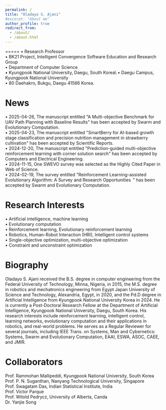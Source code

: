 ```yaml
---
permalink: /
title: "Oladayo S. Ajani"
#excerpt: "About me"
author_profile: true
redirect_from: 
  - /about/
  - /about.html
---
```



=====
• Research Professor \
• BK21 Project, Intelligent Convergence Software Education and Research Group\
• Department of Computer Science \
• Kyungpook National University, Daegu, South Korea\ 
• Daegu Campus, Kyungpook National University\
• 80 Daehakro, Bukgu, Daegu 41566 Korea.



News
=====
• 2025-04-26, The manuscript entitled "A Multi-objective Benchmark for UAV Path Planning with Baseline Results" has been accepted by Swarm and Evolutionary Computation. \
• 2025-04-23, The manuscript entitled "SmartBerry for AI-based growth stage classification and precision nutrition management in strawberry cultivation" has been accepted by Scientific Reports. \
• 2024-12-20, The manuscript entitled "Prediction-guided multi-objective reinforcement learning with corner solution search" has been accepted by Computers and Electrical Engineering. \
• 2024-11-15, One SWEVO survey was selected as the Highly Cited Paper in Web of Science. \
• 2024-02-19, The survey entitled "Reinforcement Learning-assisted Evolutionary Algorithm: A Survey and Research Opportunities  " has been accepted by Swarm and Evolutionary Computation. 


Research Interests
======
• Artificial intelligence, machine learning \
• Evolutionary computation \
• Reinforcement learning, Evolutionary reinforcement learning \
• Robotics, Human-Robot Interaction (HRI), Intelligent control systems\
• Single-objective optimization, multi-objective optimization \
• Constraint and unconstraint optimization 


Biography
======
Oladayo S. Ajani received the B.S. degree in computer engineering from the Federal University of Technology, Minna, Nigeria, in 2015, the M.S. degree in robotics and mechatronics engineering from Egypt Japan University of Science and Technology, Alexandria, Egypt, in 2020, and the Pd.D degree in Artificial Intelligence from Kyungpook National University Korea in 2024. He is currently a Post-Doctoral Research Fellow at the Department of Artificial Intelligence, Kyungpook National University, Daegu, South Korea. His research interests include reinforcement learning, intelligent control, learning networks, evolutionary computation and their applications in robotics, and real-world problems. He serves as a Regular Reviewer for several journals, including IEEE Trans. on Systems, Man and Cybernetics: Systems, Swarm and Evolutionary Computation, EAAI, ESWA,  ASOC, CAEE, and JMIR. 
 

Collaborators
======
Prof. Rammohan Mallipeddi, Kyungpook National University, South Korea \
Prof. P. N. Suganthan, Nanyang Technological University, Singapore \
Prof. Swagatam Das, Indian Statistical Institute, India \
Prof. Victor Parque \
Prof. Witold Pedrycz, University of Alberta, Canda \
Dr. Yanjie Song 


